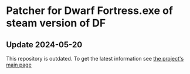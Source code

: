 # Patcher for Dwarf Fortress.exe of steam version of DF

## Update 2024-05-20

This repository is outdated. To get the latest information see [the project's main page](https://github.com/dfint)
